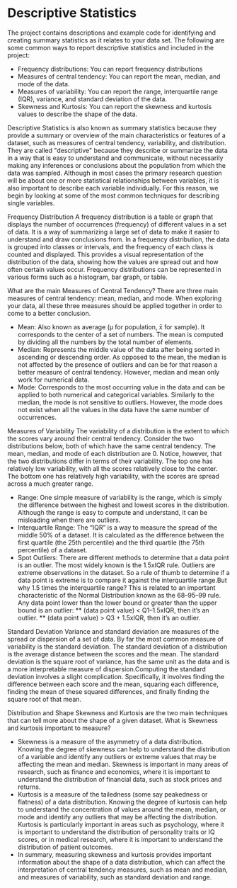 # Descriptive Statistics

The project contains descriptions and example code for identifying and creating summary statistics as it relates to your data set. The following are some common ways to report descriptive statistics and included in the project:
* Frequency distributions: You can report frequency distributions
* Measures of central tendency: You can report the mean, median, and mode of the data.
* Measures of variability: You can report the range, interquartile range (IQR), variance, and standard deviation of the data.
* Skewness and Kurtosis: You can report the skewness and kurtosis values to describe the shape of the data.

Descriptive Statistics is also known as summary statistics because they provide a summary or overview of the main characteristics or features of a dataset, such as measures of central tendency, variability, and distribution. They are called "descriptive" because they describe or summarize the data in a way that is easy to understand and communicate, without necessarily making any inferences or conclusions about the population from which the data was sampled. Although in most cases the primary research question will be about one or more statistical relationships between variables, it is also important to describe each variable individually. For this reason, we begin by looking at some of the most common techniques for describing single variables.

Frequency Distribution
A frequency distribution is a table or graph that displays the number of occurrences (frequency) of different values in a set of data. It is a way of summarizing a large set of data to make it easier to understand and draw conclusions from. In a frequency distribution, the data is grouped into classes or intervals, and the frequency of each class is counted and displayed. This provides a visual representation of the distribution of the data, showing how the values are spread out and how often certain values occur. Frequency distributions can be represented in various forms such as a histogram, bar graph, or table.

What are the main Measures of Central Tendency?
There are three main measures of central tendency: mean, median, and mode. When exploring your data, all these three measures should be applied together in order to come to a better conclusion.
* Mean: Also known as average (µ for population, x̄ for sample). It corresponds to the center of a set of numbers. The mean is computed by dividing all the numbers by the total number of elements.
* Median: Represents the middle value of the data after being sorted in ascending or descending order. As opposed to the mean, the median is not affected by the presence of outliers and can be for that reason a better measure of central tendency. However, median and mean only work for numerical data.
* Mode: Corresponds to the most occurring value in the data and can be applied to both numerical and categorical variables. Similarly to the median, the mode is not sensitive to outliers. However, the mode does not exist when all the values in the data have the same number of occurrences.

Measures of Variability
The variability of a distribution is the extent to which the scores vary around their central tendency.
Consider the two distributions below, both of which have the same central tendency. The mean, median, and mode of each distribution are 0. Notice, however, that the two distributions differ in terms of their variability. The top one has relatively low variability, with all the scores relatively close to the center. The bottom one has relatively high variability, with the scores are spread across a much greater range.
* Range: One simple measure of variability is the range, which is simply the difference between the highest and lowest scores in the distribution. Although the range is easy to compute and understand, it can be misleading when there are outliers.
* Interquartile Range: The “IQR” is a way to measure the spread of the middle 50% of a dataset. It is calculated as the difference between the first quartile (the 25th percentile) and the third quartile (the 75th percentile) of a dataset.
* Spot Outliers: There are different methods to determine that a data point is an outlier. The most widely known is the 1.5xIQR rule.
Outliers are extreme observations in the dataset. So a rule of thumb to determine if a data point is extreme is to compare it against the interquartile range.But why 1.5 times the interquartile range? This is related to an important characteristic of the Normal Distribution known as the 68–95–99 rule. Any data point lower than the lower bound or greater than the upper bound is an outlier:
**  (data point value) < Q1–1.5xIQR, then it’s an outlier.
**  (data point value) > Q3 + 1.5xIQR, then it’s an outlier.

Standard Deviation
Variance and standard deviation are measures of the spread or dispersion of a set of data. By far the most common measure of variability is the standard deviation. The standard deviation of a distribution is the average distance between the scores and the mean.
The standard deviation is the square root of variance, has the same unit as the data and is a more interpretable measure of dispersion.Computing the standard deviation involves a slight complication. Specifically, it involves finding the difference between each score and the mean, squaring each difference, finding the mean of these squared differences, and finally finding the square root of that mean.

Distribution and Shape
Skewness and Kurtosis are the two main techniques that can tell more about the shape of a given dataset.
What is Skewness and kurtosis important to measure?
* Skewness is a measure of the asymmetry of a data distribution. Knowing the degree of skewness can help to understand the distribution of a variable and identify any outliers or extreme values that may be affecting the mean and median. Skewness is important in many areas of research, such as finance and economics, where it is important to understand the distribution of financial data, such as stock prices and returns.
* Kurtosis is a measure of the tailedness (some say peakedness or flatness) of a data distribution. Knowing the degree of kurtosis can help to understand the concentration of values around the mean, median, or mode and identify any outliers that may be affecting the distribution. Kurtosis is particularly important in areas such as psychology, where it is important to understand the distribution of personality traits or IQ scores, or in medical research, where it is important to understand the distribution of patient outcomes.
* In summary, measuring skewness and kurtosis provides important information about the shape of a data distribution, which can affect the interpretation of central tendency measures, such as mean and median, and measures of variability, such as standard deviation and range.

